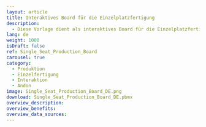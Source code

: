 ```yaml
---
layout: article
title: Interaktives Board für die Einzelplatzfertigung
description: 
  - Diese Vorlage dient als interaktives Board für die Einzelplatzfertigung. Durch die Verwendung eines Touch Screens an dem entsprechenden Arbeitsplatz, kann der jeweilige Mitarbeiter Probleme melden, Montagezeiten stoppen und sieht gleichzeitig, wie viele Teile für einen bestimmten Auftrag noch zu erledigen sind. Diese Informationen können an anderer Stelle zentral überblickt werden, um so die Produktion zu optimieren.
lang: de
weight: 1000
isDraft: false
ref: Single_Seat_Production_Board
carousel: true
category:
  - Produktion
  - Einzelfertigung
  - Interaktion
  - Andon
image: Single_Seat_Production_Board_DE.png
download: Single_Seat_Production_Board_DE.pbmx
overview_description:
overview_benefits:
overview_data_sources:
---
```


